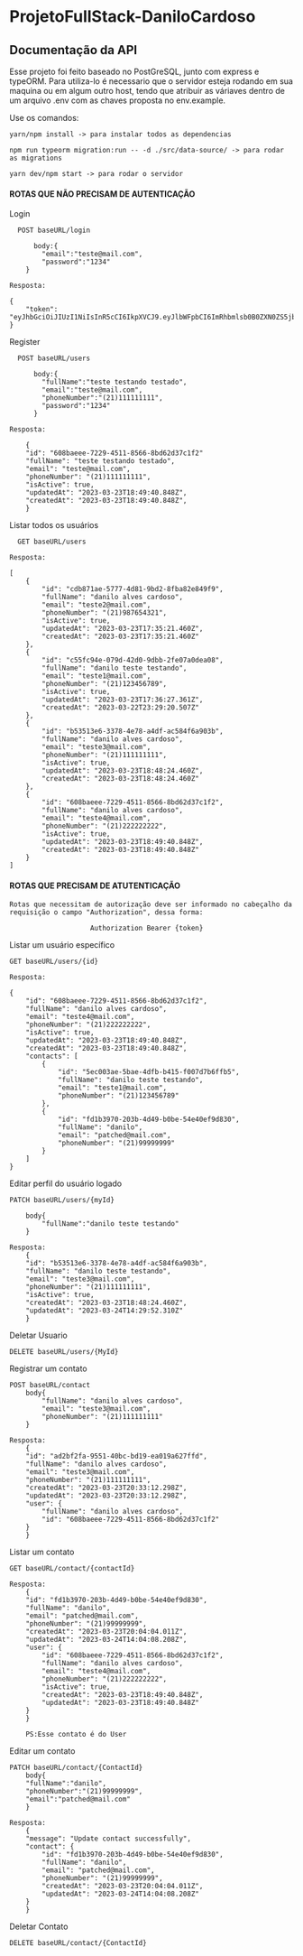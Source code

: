 # ProjetoFullStack-DaniloCardoso

## Documentação da API

Esse projeto foi feito baseado no PostGreSQL, junto com express e typeORM.
Para utiliza-lo é necessario que o servidor esteja rodando em sua maquina ou em algum outro host, tendo que atribuir as váriaves dentro de um arquivo .env com as chaves proposta no env.example.

Use os comandos:
```
yarn/npm install -> para instalar todos as dependencias
```
``` 
npm run typeorm migration:run -- -d ./src/data-source/ -> para rodar as migrations
```
```
yarn dev/npm start -> para rodar o servidor 
```







#### ROTAS QUE NÃO PRECISAM DE AUTENTICAÇÃO

Login

```
  POST baseURL/login

      body:{
        "email":"teste@mail.com",
	    "password":"1234"
    }
```

```
Resposta:

{
	"token": "eyJhbGciOiJIUzI1NiIsInR5cCI6IkpXVCJ9.eyJlbWFpbCI6ImRhbmlsb0B0ZXN0ZS5jb20iLCJpYXQiOjE2Njc5MzQ0OTAsImV4cCI6MTY2NzkzODA5MCwic3ViIjoiMSJ9.LcOlJ0588M3IwmDjhhUOqYkXh8aCFfbMbwIinxGB8VY",
}
```

Register

```
  POST baseURL/users

      body:{
	    "fullName":"teste testando testado",
	    "email":"teste@mail.com",
	    "phoneNumber":"(21)111111111",
	    "password":"1234"
      }
```

```
Resposta:

    {
	"id": "608baeee-7229-4511-8566-8bd62d37c1f2"
	"fullName": "teste testando testado",
	"email": "teste@mail.com",
	"phoneNumber": "(21)111111111",
	"isActive": true,
	"updatedAt": "2023-03-23T18:49:40.848Z",
	"createdAt": "2023-03-23T18:49:40.848Z",
    }
```


Listar todos os usuários

```
  GET baseURL/users
```

```
Resposta:

[
	{
		"id": "cdb871ae-5777-4d81-9bd2-8fba82e849f9",
		"fullName": "danilo alves cardoso",
		"email": "teste2@mail.com",
		"phoneNumber": "(21)987654321",
		"isActive": true,
		"updatedAt": "2023-03-23T17:35:21.460Z",
		"createdAt": "2023-03-23T17:35:21.460Z"
	},
	{
		"id": "c55fc94e-079d-42d0-9dbb-2fe07a0dea08",
		"fullName": "danilo teste testando",
		"email": "teste1@mail.com",
		"phoneNumber": "(21)123456789",
		"isActive": true,
		"updatedAt": "2023-03-23T17:36:27.361Z",
		"createdAt": "2023-03-22T23:29:20.507Z"
	},
	{
		"id": "b53513e6-3378-4e78-a4df-ac584f6a903b",
		"fullName": "danilo alves cardoso",
		"email": "teste3@mail.com",
		"phoneNumber": "(21)111111111",
		"isActive": true,
		"updatedAt": "2023-03-23T18:48:24.460Z",
		"createdAt": "2023-03-23T18:48:24.460Z"
	},
	{
		"id": "608baeee-7229-4511-8566-8bd62d37c1f2",
		"fullName": "danilo alves cardoso",
		"email": "teste4@mail.com",
		"phoneNumber": "(21)222222222",
		"isActive": true,
		"updatedAt": "2023-03-23T18:49:40.848Z",
		"createdAt": "2023-03-23T18:49:40.848Z"
	}
]
```

#### ROTAS QUE PRECISAM DE ATUTENTICAÇÃO

```
Rotas que necessitam de autorização deve ser informado no cabeçalho da requisição o campo "Authorization", dessa forma:

					Authorization Bearer {token}
```

Listar um usuário específico

```
GET baseURL/users/{id}
```

```
Resposta:

{
	"id": "608baeee-7229-4511-8566-8bd62d37c1f2",
	"fullName": "danilo alves cardoso",
	"email": "teste4@mail.com",
	"phoneNumber": "(21)222222222",
	"isActive": true,
	"updatedAt": "2023-03-23T18:49:40.848Z",
	"createdAt": "2023-03-23T18:49:40.848Z",
	"contacts": [
		{
			"id": "5ec003ae-5bae-4dfb-b415-f007d7b6ffb5",
			"fullName": "danilo teste testando",
			"email": "teste1@mail.com",
			"phoneNumber": "(21)123456789"
		},
		{
			"id": "fd1b3970-203b-4d49-b0be-54e40ef9d830",
			"fullName": "danilo",
			"email": "patched@mail.com",
			"phoneNumber": "(21)99999999"
		}
	]
}
```

Editar perfil do usuário logado

```
PATCH baseURL/users/{myId}

	body{
		"fullName":"danilo teste testando"
	}
```

```
Resposta:
	{
	"id": "b53513e6-3378-4e78-a4df-ac584f6a903b",
	"fullName": "danilo teste testando",
	"email": "teste3@mail.com",
	"phoneNumber": "(21)111111111",
	"isActive": true,
	"createdAt": "2023-03-23T18:48:24.460Z",
	"updatedAt": "2023-03-24T14:29:52.310Z"
	}
```

Deletar Usuario

```
DELETE baseURL/users/{MyId}
```


Registrar um contato

```
POST baseURL/contact
	body{
		"fullName": "danilo alves cardoso",
	    "email": "teste3@mail.com",
	    "phoneNumber": "(21)111111111"
	}
```

```
Resposta:
	{
	"id": "ad2bf2fa-9551-40bc-bd19-ea019a627ffd",
	"fullName": "danilo alves cardoso",
	"email": "teste3@mail.com",
	"phoneNumber": "(21)111111111",
	"createdAt": "2023-03-23T20:33:12.298Z",
	"updatedAt": "2023-03-23T20:33:12.298Z",
	"user": {
		"fullName": "danilo alves cardoso",
		"id": "608baeee-7229-4511-8566-8bd62d37c1f2"
	}
	}
```

Listar um contato

```
GET baseURL/contact/{contactId}
```

```
Resposta:
	{
	"id": "fd1b3970-203b-4d49-b0be-54e40ef9d830",
	"fullName": "danilo",
	"email": "patched@mail.com",
	"phoneNumber": "(21)99999999",
	"createdAt": "2023-03-23T20:04:04.011Z",
	"updatedAt": "2023-03-24T14:04:08.208Z",
	"user": {
		"id": "608baeee-7229-4511-8566-8bd62d37c1f2",
		"fullName": "danilo alves cardoso",
		"email": "teste4@mail.com",
		"phoneNumber": "(21)222222222",
		"isActive": true,
		"createdAt": "2023-03-23T18:49:40.848Z",
		"updatedAt": "2023-03-23T18:49:40.848Z"
	}
	}

    PS:Esse contato é do User
```

Editar um contato

```
PATCH baseURL/contact/{ContactId}
	body{
	"fullName":"danilo",
	"phoneNumber":"(21)99999999",
	"email":"patched@mail.com"
	}
```

```
Resposta:
	{
	"message": "Update contact successfully",
	"contact": {
		"id": "fd1b3970-203b-4d49-b0be-54e40ef9d830",
		"fullName": "danilo",
		"email": "patched@mail.com",
		"phoneNumber": "(21)99999999",
		"createdAt": "2023-03-23T20:04:04.011Z",
		"updatedAt": "2023-03-24T14:04:08.208Z"
	}
	}
```


Deletar Contato

```
DELETE baseURL/contact/{ContactId}
```



